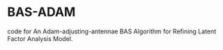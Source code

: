 # BAS-ADAM
code for An Adam-adjusting-antennae BAS Algorithm for Refining Latent Factor Analysis Model.
